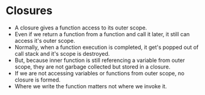 # Closures

- A closure gives a function access to its outer scope.
- Even if we return a function from a function and call it later, it still can access it's outer scope.
- Normally, when a function execution is completed, it get's popped out of call stack and it's scope is destroyed.
- But, because inner function is still referencing a variable from outer scope, they are not garbage collected but stored in a closure.
- If we are not accessing variables or functions from outer scope, no closure is formed.
- Where we write the function matters not where we invoke it.
